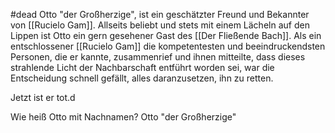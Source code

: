 #dead
Otto "der Großherzige", ist ein geschätzter Freund und Bekannter von [[Rucielo Gam]]. Allseits beliebt und stets mit einem Lächeln auf den Lippen ist Otto ein gern gesehener Gast des [[Der Fließende Bach]].
Als ein entschlossener [[Rucielo Gam]] die kompetentesten und beeindruckendsten Personen, die er kannte, zusammenrief und ihnen mitteilte, dass dieses strahlende Licht der Nachbarschaft entführt worden sei, war die Entscheidung schnell gefällt, alles daranzusetzen, ihn zu retten.

Jetzt ist er tot.d

Wie heiß Otto mit Nachnamen?
Otto "der Großherzige" <Nachname>




